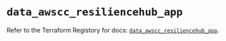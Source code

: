 # `data_awscc_resiliencehub_app`

Refer to the Terraform Registory for docs: [`data_awscc_resiliencehub_app`](https://registry.terraform.io/providers/hashicorp/awscc/0.70.0/docs/data-sources/resiliencehub_app).
